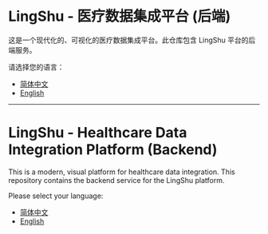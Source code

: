 # LingShu - 医疗数据集成平台 (后端)

这是一个现代化的、可视化的医疗数据集成平台。此仓库包含 LingShu 平台的后端服务。

请选择您的语言：

*   [简体中文](README_zh.md)
*   [English](README_en.md)

---

# LingShu - Healthcare Data Integration Platform (Backend)

This is a modern, visual platform for healthcare data integration. This repository contains the backend service for the LingShu platform.

Please select your language:

*   [简体中文](README_zh.md)
*   [English](README_en.md)